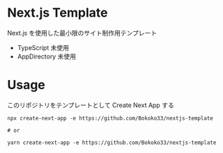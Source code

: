 # Next.js Template

Next.js を使用した最小限のサイト制作用テンプレート

- TypeScript 未使用
- AppDirectory 未使用

# Usage

このリポジトリをテンプレートとして Create Next App する

```
npx create-next-app -e https://github.com/Bokoko33/nextjs-template

# or

yarn create-next-app -e https://github.com/Bokoko33/nextjs-template
```
